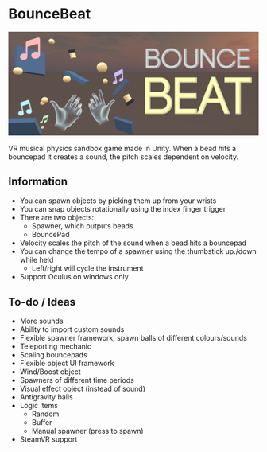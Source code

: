 # BounceBeat

![Logo](https://raw.githubusercontent.com/jackbrookes/bouncebeat/master/Media/bouncebeat-logo.png)

VR musical physics sandbox game made in Unity.
When a bead hits a bouncepad it creates a sound, the pitch scales dependent on velocity.

## Information

* You can spawn objects by picking them up from your wrists
* You can snap objects rotationally using the index finger trigger
* There are two objects:
  * Spawner, which outputs beads
  * BouncePad
* Velocity scales the pitch of the sound when a bead hits a bouncepad
* You can change the tempo of a spawner using the thumbstick up./down while held
  * Left/right will cycle the instrument
* Support Oculus on windows only

## To-do / Ideas

* More sounds
* Ability to import custom sounds
* Flexible spawner framework, spawn balls of different colours/sounds
* Teleporting mechanic
* Scaling bouncepads
* Flexible object UI framework
* Wind/Boost object
* Spawners of different time periods
* Visual effect object (instead of sound)
* Antigravity balls
* Logic items
    * Random
    * Buffer
    * Manual spawner (press to spawn)
* SteamVR support
